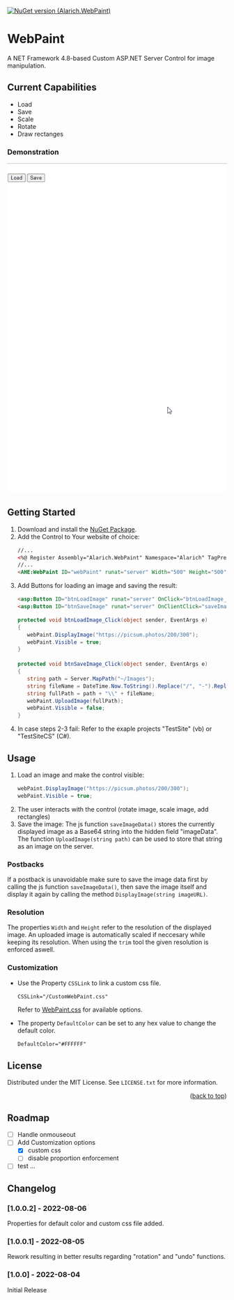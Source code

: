 [![NuGet version (Alarich.WebPaint)](https://img.shields.io/nuget/v/Alarich.WebPaint.svg?style=flat-square)](https://www.nuget.org/packages/Alarich.WebPaint/)

# WebPaint

A NET Framework 4.8-based Custom ASP.NET Server Control for image manipulation.

## Current Capabilities

- Load
- Save
- Scale
- Rotate
- Draw rectanges

### Demonstration

![](doc/demonstration.gif)

## Getting Started

1. Download and install the <a href="https://www.nuget.org/packages/Alarich.WebPaint/">NuGet Package</a>.
3. Add the Control to Your website of choice:
   ```aspx
   //...
   <%@ Register Assembly="Alarich.WebPaint" Namespace="Alarich" TagPrefix="AHE" %>
   //...
   <AHE:WebPaint ID="webPaint" runat="server" Width="500" Height="500" Visible="false" Language="EN" />
   ```
3. Add Buttons for loading an image and saving the result:
   ```aspx
   <asp:Button ID="btnLoadImage" runat="server" OnClick="btnLoadImage_Click" Text="Load" />
   <asp:Button ID="btnSaveImage" runat="server" OnClientClick="saveImageData();" OnClick="btnSaveImage_Click" Text="Save" />  
   ```
   ```cs
   protected void btnLoadImage_Click(object sender, EventArgs e)
   {
      webPaint.DisplayImage("https://picsum.photos/200/300");
      webPaint.Visible = true;
   }
   
   protected void btnSaveImage_Click(object sender, EventArgs e)
   {
      string path = Server.MapPath("~/Images");
      string fileName = DateTime.Now.ToString().Replace("/", "-").Replace(" ", "- ").Replace(":", "") + ".png";
      string fullPath = path + "\\" + fileName;
      webPaint.UploadImage(fullPath);
      webPaint.Visible = false;
   }
   ```   
4. In case steps 2-3 fail: Refer to the exaple projects "TestSite" (vb) or "TestSiteCS" (C#).

## Usage

1. Load an image and make the control visible:
   ```cs
   webPaint.DisplayImage("https://picsum.photos/200/300");
   webPaint.Visible = true;
   ```
2. The user interacts with the control (rotate image, scale image, add rectangles)
3. Save the image:
   The js function `saveImageData()` stores the currently displayed image as a Base64 string into the hidden field "imageData".
   The function `UploadImage(string path)` can be used to store that string as an image on the server.

### Postbacks
If a postback is unavoidable make sure to save the image data first by calling the js function `saveImageData()`, then save the image itself and display it again by calling the method `DisplayImage(string imageURL)`.

### Resolution

The properties `Width` and `Height` refer to the resolution of the displayed image. An uploaded image is automatically scaled if neccesary while keeping its resolution. When using the `trim` tool the given resolution is enforced aswell.

### Customization

 - Use the Property `CSSLink` to link a custom css file.
   ```ASP.NET
   CSSLink="/CustomWebPaint.css"
   ```
   Refer to [WebPaint.css](/AHELibrary/WebPaint/WebPaint.css) for available options.

 - The property `DefaultColor` can be set to any hex value to change the default color.
   ```html
   DefaultColor="#FFFFFF"
   ```
## License

Distributed under the MIT License. See `LICENSE.txt` for more information.

<p align="right">(<a href="#readme-top">back to top</a>)</p>

## Roadmap

- [ ] Handle onmouseout
- [ ] Add Customization options
  - [x] custom css
  - [ ] disable proportion enforcement
- [ ] test ...

## Changelog

### [1.0.0.2] - 2022-08-06

Properties for default color and custom css file added.

### [1.0.0.1] - 2022-08-05

Rework resulting in better results regarding "rotation" and "undo" functions.

### [1.0.0] - 2022-08-04

Initial Release
